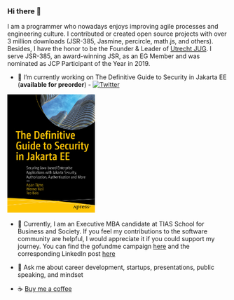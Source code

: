 ### Hi there 👋

I am a programmer who nowadays enjoys improving agile processes and engineering culture. I contributed or created open source projects with over 3 million downloads (JSR-385, Jasmine, percircle, math.js, and others). Besides, I have the honor to be the Founder & Leader of <a href="https://www.meetup.com/Utrecht-Java-User-Group">Utrecht JUG</a>. I serve JSR-385, an award-winning JSR, as an EG Member and was nominated as JCP Participant of the Year in 2019.

- 🔭 I’m currently working on The Definitive Guide to Security in Jakarta EE (**available for preorder**) - [![Twitter](https://img.shields.io/badge/Twitter-jakartasecbook-informational?style=flat-square&logo=twitter&logoColor=white)](https://www.twitter.com/jakartasecbook/)

<a href="https://www.amazon.com/Definitive-Guide-Security-Jakarta-Authentication/dp/1484279441/ref=sr_1_1?qid=1642032426">
  <img  src="jakarta-ee-security-cover.jpg" alt="Jakarta EE Security book"
    width=200" height="270"/>
</a>

- 🌱 Currently, I am an Executive MBA candidate at TIAS School for Business and Society. If you feel my contributions to the software community are helpful, I would appreciate it if you could support my journey. You can find the gofundme campaign <a href="https://www.gofundme.com/f/help-thodoris-inspire-more-people-with-his-mba">here</a> and the corresponding LinkedIn post <a href="https://www.linkedin.com/posts/activity-6866794800570601472-dFz0">here</a>

- 💬 Ask me about career development, startups, presentations, public speaking, and mindset

- ☕ [Buy me a coffee](https://paypal.me/thodorisbais)
